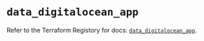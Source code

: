 # `data_digitalocean_app`

Refer to the Terraform Registory for docs: [`data_digitalocean_app`](https://registry.terraform.io/providers/digitalocean/digitalocean/2.34.0/docs/data-sources/app).

